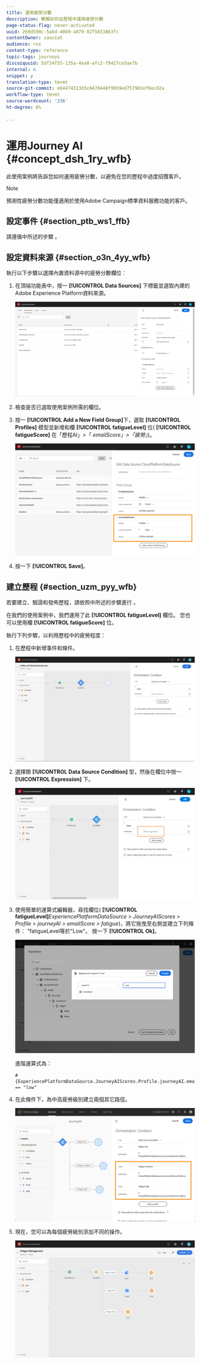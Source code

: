 ```yaml
---
title: 運用疲勞分數
description: 瞭解如何在歷程中運用疲勞分數
page-status-flag: never-activated
uuid: 269d590c-5a6d-40b9-a879-02f5033863fc
contentOwner: sauviat
audience: rns
content-type: reference
topic-tags: journeys
discoiquuid: 5df34f55-135a-4ea8-afc2-f9427ce5ae7b
internal: n
snippet: y
translation-type: tm+mt
source-git-commit: eb4474313d3c0470448f9959ed757902ef0ecd2a
workflow-type: tm+mt
source-wordcount: '236'
ht-degree: 6%

---
```



# 運用Journey AI {#concept_dsh_1ry_wfb}

此使用案例將告訴您如何運用疲勞分數，以避免在您的歷程中過度招攬客戶。

>[!NOTE]
>
>預測性疲勞分數功能僅適用於使用Adobe Campaign標準資料服務功能的客戶。

## 設定事件 {#section_ptb_ws1_ffb}

請遵循中所述的步驟 [](../event/about-events.md)。

## 設定資料來源 {#section_o3n_4yy_wfb}

執行以下步驟以選擇內置資料源中的疲勞分數欄位：

1. 在頂端功能表中，按一 **[!UICONTROL Data Sources]** 下標籤並選取內建的Adobe Experience Platform資料來源。

   ![](../assets/journey23.png)

1. 檢查是否已選取使用案例所需的欄位。
1. 按一 **[!UICONTROL Add a New Field Group]**&#x200B;下，選取 **[!UICONTROL Profiles]** 模型並新增和欄 **[!UICONTROL fatigueLevel]** 位( **[!UICONTROL fatigueScore]** 在「歷程AI」>「 _emailScore」>「疲勞」_)。

   ![](../assets/journeyuc3_1.png)

1. 按一下 **[!UICONTROL Save]**。

## 建立歷程 {#section_uzm_pyy_wfb}

若要建立、驗證和發佈歷程，請依照中所述的步驟進行 [](../building-journeys/journey.md)。

在我們的使用案例中，我們運用了此 **[!UICONTROL fatigueLevel]** 欄位。 您也可以使用欄 **[!UICONTROL fatigueScore]** 位。

執行下列步驟，以利用歷程中的疲勞程度：

1. 在歷程中新增事件和條件。

   ![](../assets/journeyuc2_14.png)

1. 選擇類 **[!UICONTROL Data Source Condition]** 型，然後在欄位中按一 **[!UICONTROL Expression]** 下。

   ![](../assets/journeyuc3_2.png)

1. 使用簡單的運算式編輯器，尋找欄位( **[!UICONTROL fatigueLevel]**_ExperiencePlatformDataSource > JourneyAIScores > Profile > journeyAI > emailScore > fatigue_)，將它拖曳至右側並建立下列條件： &quot;fatigueLevel等於&quot;Low&quot;。 按一下 **[!UICONTROL Ok]**。

   ![](../assets/journeyuc3_3.png)

   進階運算式為：

   ```
   #{ExperiencePlatformDataSource.JourneyAIScores.Profile.journeyAI.emailScore.fatigue.fatigueLevel} == "low"
   ```

1. 在此條件下，為中高疲勞級別建立兩個其它路徑。

   ![](../assets/journeyuc3_4.png)

1. 現在，您可以為每個疲勞級別添加不同的操作。

   ![](../assets/journeyuc3_5.png)
